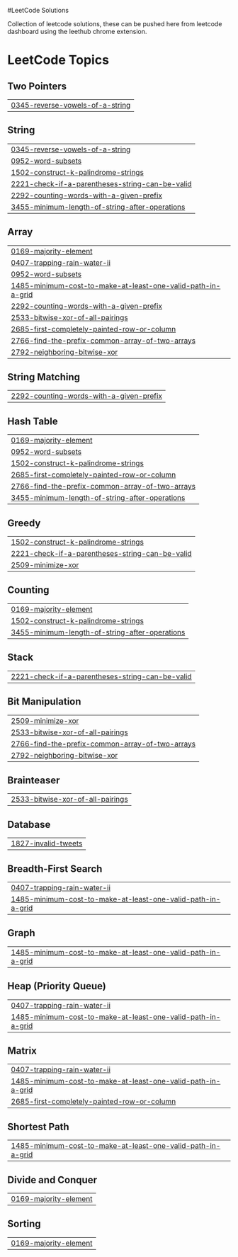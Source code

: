 #LeetCode Solutions

Collection of leetcode solutions, these can be pushed here from leetcode dashboard using the leethub chrome extension.

<!---LeetCode Topics Start-->
# LeetCode Topics
## Two Pointers
|  |
| ------- |
| [0345-reverse-vowels-of-a-string](https://github.com/tejudharanesh/leetCode_solutions/tree/master/0345-reverse-vowels-of-a-string) |
## String
|  |
| ------- |
| [0345-reverse-vowels-of-a-string](https://github.com/tejudharanesh/leetCode_solutions/tree/master/0345-reverse-vowels-of-a-string) |
| [0952-word-subsets](https://github.com/tejudharanesh/leetCode_solutions/tree/master/0952-word-subsets) |
| [1502-construct-k-palindrome-strings](https://github.com/tejudharanesh/leetCode_solutions/tree/master/1502-construct-k-palindrome-strings) |
| [2221-check-if-a-parentheses-string-can-be-valid](https://github.com/tejudharanesh/leetCode_solutions/tree/master/2221-check-if-a-parentheses-string-can-be-valid) |
| [2292-counting-words-with-a-given-prefix](https://github.com/tejudharanesh/leetCode_solutions/tree/master/2292-counting-words-with-a-given-prefix) |
| [3455-minimum-length-of-string-after-operations](https://github.com/tejudharanesh/leetCode_solutions/tree/master/3455-minimum-length-of-string-after-operations) |
## Array
|  |
| ------- |
| [0169-majority-element](https://github.com/tejudharanesh/leetCode_solutions/tree/master/0169-majority-element) |
| [0407-trapping-rain-water-ii](https://github.com/tejudharanesh/leetCode_solutions/tree/master/0407-trapping-rain-water-ii) |
| [0952-word-subsets](https://github.com/tejudharanesh/leetCode_solutions/tree/master/0952-word-subsets) |
| [1485-minimum-cost-to-make-at-least-one-valid-path-in-a-grid](https://github.com/tejudharanesh/leetCode_solutions/tree/master/1485-minimum-cost-to-make-at-least-one-valid-path-in-a-grid) |
| [2292-counting-words-with-a-given-prefix](https://github.com/tejudharanesh/leetCode_solutions/tree/master/2292-counting-words-with-a-given-prefix) |
| [2533-bitwise-xor-of-all-pairings](https://github.com/tejudharanesh/leetCode_solutions/tree/master/2533-bitwise-xor-of-all-pairings) |
| [2685-first-completely-painted-row-or-column](https://github.com/tejudharanesh/leetCode_solutions/tree/master/2685-first-completely-painted-row-or-column) |
| [2766-find-the-prefix-common-array-of-two-arrays](https://github.com/tejudharanesh/leetCode_solutions/tree/master/2766-find-the-prefix-common-array-of-two-arrays) |
| [2792-neighboring-bitwise-xor](https://github.com/tejudharanesh/leetCode_solutions/tree/master/2792-neighboring-bitwise-xor) |
## String Matching
|  |
| ------- |
| [2292-counting-words-with-a-given-prefix](https://github.com/tejudharanesh/leetCode_solutions/tree/master/2292-counting-words-with-a-given-prefix) |
## Hash Table
|  |
| ------- |
| [0169-majority-element](https://github.com/tejudharanesh/leetCode_solutions/tree/master/0169-majority-element) |
| [0952-word-subsets](https://github.com/tejudharanesh/leetCode_solutions/tree/master/0952-word-subsets) |
| [1502-construct-k-palindrome-strings](https://github.com/tejudharanesh/leetCode_solutions/tree/master/1502-construct-k-palindrome-strings) |
| [2685-first-completely-painted-row-or-column](https://github.com/tejudharanesh/leetCode_solutions/tree/master/2685-first-completely-painted-row-or-column) |
| [2766-find-the-prefix-common-array-of-two-arrays](https://github.com/tejudharanesh/leetCode_solutions/tree/master/2766-find-the-prefix-common-array-of-two-arrays) |
| [3455-minimum-length-of-string-after-operations](https://github.com/tejudharanesh/leetCode_solutions/tree/master/3455-minimum-length-of-string-after-operations) |
## Greedy
|  |
| ------- |
| [1502-construct-k-palindrome-strings](https://github.com/tejudharanesh/leetCode_solutions/tree/master/1502-construct-k-palindrome-strings) |
| [2221-check-if-a-parentheses-string-can-be-valid](https://github.com/tejudharanesh/leetCode_solutions/tree/master/2221-check-if-a-parentheses-string-can-be-valid) |
| [2509-minimize-xor](https://github.com/tejudharanesh/leetCode_solutions/tree/master/2509-minimize-xor) |
## Counting
|  |
| ------- |
| [0169-majority-element](https://github.com/tejudharanesh/leetCode_solutions/tree/master/0169-majority-element) |
| [1502-construct-k-palindrome-strings](https://github.com/tejudharanesh/leetCode_solutions/tree/master/1502-construct-k-palindrome-strings) |
| [3455-minimum-length-of-string-after-operations](https://github.com/tejudharanesh/leetCode_solutions/tree/master/3455-minimum-length-of-string-after-operations) |
## Stack
|  |
| ------- |
| [2221-check-if-a-parentheses-string-can-be-valid](https://github.com/tejudharanesh/leetCode_solutions/tree/master/2221-check-if-a-parentheses-string-can-be-valid) |
## Bit Manipulation
|  |
| ------- |
| [2509-minimize-xor](https://github.com/tejudharanesh/leetCode_solutions/tree/master/2509-minimize-xor) |
| [2533-bitwise-xor-of-all-pairings](https://github.com/tejudharanesh/leetCode_solutions/tree/master/2533-bitwise-xor-of-all-pairings) |
| [2766-find-the-prefix-common-array-of-two-arrays](https://github.com/tejudharanesh/leetCode_solutions/tree/master/2766-find-the-prefix-common-array-of-two-arrays) |
| [2792-neighboring-bitwise-xor](https://github.com/tejudharanesh/leetCode_solutions/tree/master/2792-neighboring-bitwise-xor) |
## Brainteaser
|  |
| ------- |
| [2533-bitwise-xor-of-all-pairings](https://github.com/tejudharanesh/leetCode_solutions/tree/master/2533-bitwise-xor-of-all-pairings) |
## Database
|  |
| ------- |
| [1827-invalid-tweets](https://github.com/tejudharanesh/leetCode_solutions/tree/master/1827-invalid-tweets) |
## Breadth-First Search
|  |
| ------- |
| [0407-trapping-rain-water-ii](https://github.com/tejudharanesh/leetCode_solutions/tree/master/0407-trapping-rain-water-ii) |
| [1485-minimum-cost-to-make-at-least-one-valid-path-in-a-grid](https://github.com/tejudharanesh/leetCode_solutions/tree/master/1485-minimum-cost-to-make-at-least-one-valid-path-in-a-grid) |
## Graph
|  |
| ------- |
| [1485-minimum-cost-to-make-at-least-one-valid-path-in-a-grid](https://github.com/tejudharanesh/leetCode_solutions/tree/master/1485-minimum-cost-to-make-at-least-one-valid-path-in-a-grid) |
## Heap (Priority Queue)
|  |
| ------- |
| [0407-trapping-rain-water-ii](https://github.com/tejudharanesh/leetCode_solutions/tree/master/0407-trapping-rain-water-ii) |
| [1485-minimum-cost-to-make-at-least-one-valid-path-in-a-grid](https://github.com/tejudharanesh/leetCode_solutions/tree/master/1485-minimum-cost-to-make-at-least-one-valid-path-in-a-grid) |
## Matrix
|  |
| ------- |
| [0407-trapping-rain-water-ii](https://github.com/tejudharanesh/leetCode_solutions/tree/master/0407-trapping-rain-water-ii) |
| [1485-minimum-cost-to-make-at-least-one-valid-path-in-a-grid](https://github.com/tejudharanesh/leetCode_solutions/tree/master/1485-minimum-cost-to-make-at-least-one-valid-path-in-a-grid) |
| [2685-first-completely-painted-row-or-column](https://github.com/tejudharanesh/leetCode_solutions/tree/master/2685-first-completely-painted-row-or-column) |
## Shortest Path
|  |
| ------- |
| [1485-minimum-cost-to-make-at-least-one-valid-path-in-a-grid](https://github.com/tejudharanesh/leetCode_solutions/tree/master/1485-minimum-cost-to-make-at-least-one-valid-path-in-a-grid) |
## Divide and Conquer
|  |
| ------- |
| [0169-majority-element](https://github.com/tejudharanesh/leetCode_solutions/tree/master/0169-majority-element) |
## Sorting
|  |
| ------- |
| [0169-majority-element](https://github.com/tejudharanesh/leetCode_solutions/tree/master/0169-majority-element) |
<!---LeetCode Topics End-->